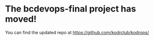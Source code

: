 # The bcdevops-final project has moved!

You can find the updated repo at https://github.com/kodrclub/kodrops/
